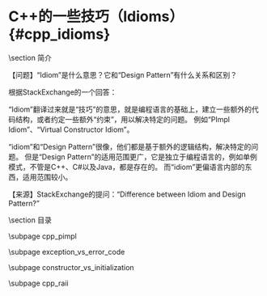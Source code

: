 C++的一些技巧（Idioms）{#cpp_idioms}
==============================


\section 简介

【问题】“Idiom”是什么意思？它和“Design Pattern”有什么关系和区别？

根据StackExchange的一个回答：

“Idiom”翻译过来就是“技巧”的意思，就是编程语言的基础上，建立一些额外的代码结构，或者约定一些额外“约束”，用以解决特定的问题。
例如“PImpl Idiom”、“Virtual Constructor Idiom”。

“idiom”和“Design Pattern”很像，他们都是基于额外的逻辑结构，解决特定的问题。
但是“Design Pattern”的适用范围更广，它是独立于编程语言的，例如单例模式，不管是C++、C#以及Java，都是存在的。
而“idiom”更偏语言内部的东西，适用范围较小。

【来源】StackExchange的提问：“Difference between Idiom and Design Pattern?”


\section 目录

\subpage cpp_pimpl

\subpage exception_vs_error_code

\subpage constructor_vs_initialization

\subpage cpp_raii




